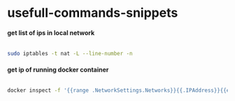 # usefull-commands-snippets


#### get list of ips in local network
```sh

sudo iptables -t nat -L --line-number -n

```

#### get ip of running docker container

```sh

docker inspect -f '{{range .NetworkSettings.Networks}}{{.IPAddress}}{{end}}' <image_name>

```
